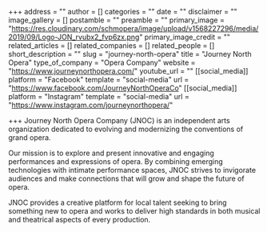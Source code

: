 +++
address = ""
author = []
categories = ""
date = ""
disclaimer = ""
image_gallery = []
postamble = ""
preamble = ""
primary_image = "https://res.cloudinary.com/schmopera/image/upload/v1568227296/media/2019/09/Logo-JON_rvubx2_fvp6zx.png"
primary_image_credit = ""
related_articles = []
related_companies = []
related_people = []
short_description = ""
slug = "journey-north-opera"
title = "Journey North Opera"
type_of_company = "Opera Company"
website = "https://www.journeynorthopera.com/"
youtube_url = ""
[[social_media]]
platform = "Facebook"
template = "social-media"
url = "https://www.facebook.com/JourneyNorthOperaCo"
[[social_media]]
platform = "Instagram"
template = "social-media"
url = "https://www.instagram.com/journeynorthopera/"

+++
Journey North Opera Company (JNOC) is an independent arts organization dedicated to evolving and modernizing the conventions of grand opera.

Our mission is to explore and present innovative and engaging performances and expressions of opera. By combining emerging technologies with intimate performance spaces, JNOC strives to invigorate audiences and make connections that will grow and shape the future of opera.

JNOC provides a creative platform for local talent seeking to bring something new to opera and works to deliver high standards in both musical and theatrical aspects of every production.